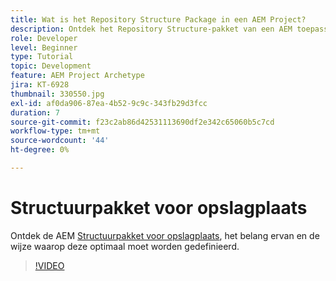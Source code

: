 ```yaml
---
title: Wat is het Repository Structure Package in een AEM Project?
description: Ontdek het Repository Structure-pakket van een AEM toepassing, het belang ervan en de manier waarop u het op de juiste manier kunt definiëren.
role: Developer
level: Beginner
type: Tutorial
topic: Development
feature: AEM Project Archetype
jira: KT-6928
thumbnail: 330550.jpg
exl-id: af0da906-87ea-4b52-9c9c-343fb29d3fcc
duration: 7
source-git-commit: f23c2ab86d42531113690df2e342c65060b5c7cd
workflow-type: tm+mt
source-wordcount: '44'
ht-degree: 0%

---
```


# Structuurpakket voor opslagplaats

Ontdek de AEM [Structuurpakket voor opslagplaats](https://experienceleague.adobe.com/docs/experience-manager-cloud-service/implementing/developing/repository-structure-package.html), het belang ervan en de wijze waarop deze optimaal moet worden gedefinieerd.

>[!VIDEO](https://video.tv.adobe.com/v/330550?quality=12&learn=on)
